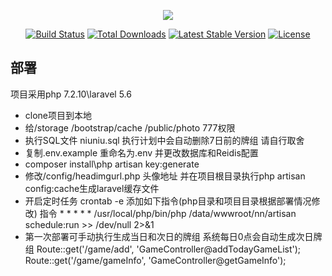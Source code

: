 <p align="center"><img src="https://laravel.com/assets/img/components/logo-laravel.svg"></p>

<p align="center">
<a href="https://travis-ci.org/laravel/framework"><img src="https://travis-ci.org/laravel/framework.svg" alt="Build Status"></a>
<a href="https://packagist.org/packages/laravel/framework"><img src="https://poser.pugx.org/laravel/framework/d/total.svg" alt="Total Downloads"></a>
<a href="https://packagist.org/packages/laravel/framework"><img src="https://poser.pugx.org/laravel/framework/v/stable.svg" alt="Latest Stable Version"></a>
<a href="https://packagist.org/packages/laravel/framework"><img src="https://poser.pugx.org/laravel/framework/license.svg" alt="License"></a>
</p>

## 部署
项目采用php 7.2.10\laravel 5.6
- clone项目到本地
- 给/storage /bootstrap/cache /public/photo 777权限
- 执行SQL文件 niuniu.sql 执行计划中会自动删除7日前的牌组 请自行取舍
- 复制.env.example 重命名为.env 并更改数据库和Reidis配置
- composer install\php artisan key:generate
- 修改/config/headimgurl.php 头像地址 并在项目根目录执行php artisan config:cache生成laravel缓存文件
- 开启定时任务 crontab -e 添加如下指令(php目录和项目目录根据部署情况修改)
指令 * * * * * /usr/local/php/bin/php /data/wwwroot/nn/artisan schedule:run >> /dev/null 2>&1
- 第一次部署可手动执行生成当日和次日的牌组 系统每日0点会自动生成次日牌组
Route::get('/game/add', 'GameController@addTodayGameList');
Route::get('/game/gameInfo', 'GameController@getGameInfo');
